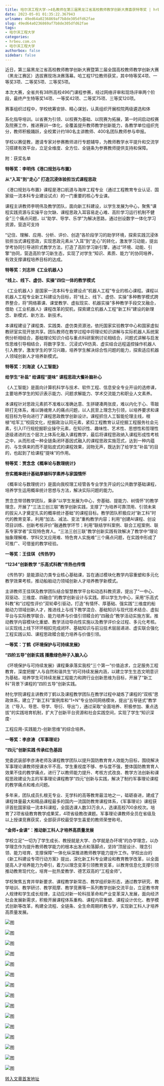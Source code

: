 ```yaml
---
title: 哈尔滨工程大学->4名教师在第三届黑龙江省高校教师教学创新大赛喜获特等奖 | hrbeu.com.cn
date: 2023-05-01 01:35:22.367943
urlname: 49ed64a0236869af7b8de305dfd62fae
slug: 49ed64a0236869af7b8de305dfd62fae
tags: 
- 哈尔滨工程大学
categories:
- hrbeu.com.cn
- 哈尔滨工程大学
authorbox: false
sidebar: false
---
```

近日，第三届黑龙江省高校教师教学创新大赛暨第三届全国高校教师教学创新大赛（黑龙江赛区）选拔赛现场决赛落幕。哈工程17位教师获奖，其中特等奖4项、一等奖3项、二等奖5项、三等奖5项。

本次大赛，全省共有38所高校496门课程参赛，经过网络评审和现场评审两个阶段，最终产生特等奖14项、一等奖42项、二等奖75项、三等奖120项。

赛事组织过程中，学校统筹安排、精心谋划，认真组织开展校院两级遴选和体
<!--more-->
系化指导培训。以省赛为引领、以校赛为基础、以院赛为拓展，第一时间启动校赛及院赛工作，推进赛训一体化，全覆盖提升教师教学创新能力，各教学单位组织充分，教师积极踊跃，全校累计约180名主讲教师、400名团队教师参与申报。

学校以赛促教，邀请专家对参赛教师进行专题辅导，为教师教学水平提升和交流学习搭建有效平台，立足全维度、全方位、全链条为参赛教师提供支持和保障。

附：获奖名单

**特等奖：李明伟《港口规划与布置》**

**从“入耳”到“走心” 打造沉浸体验担当式课程思政**

《港口规划与布置》课程是港口航道与海岸工程专业（通过工程教育专业认证、国家级一流本科专业建设试点）的一门重要的核心专业课。

课程主讲教师李明伟及教学团队，面向新工科建设，以学生发展为中心，聚焦“课程实践资源与实操平台欠缺、课程思政入耳容易走心难、高阶学习运行机制不健全”三个痛点问题，以“助学、导学、乐学”为解决思路，通过创设数字一体化学习资源，营造可支持

“记住、理解、应用、分析、评价、创造”各阶段学习的助学环境，探索实践沉浸体验担当式课程思政，实现思政元素从“入耳”到“走心”的转化，激发学习动能，提出学考协同引导进阶式教学方法，打造了高阶学习新引擎，通过“环境、动能、引擎”协同，营造高阶学习新生态，实现了对学生“知识、素质、能力”的协同培养，有效支撑课程培养目标的达成。

**特等奖：刘志林《工业机器人》**

**“线上、线下、虚仿、实操”四位一体的教学模式**

《工业机器人》是国家一流本科专业建设点“机器人工程”专业的核心课程。课程以机器人工程专业新工科建设为目标，将“线上、线下、虚仿、实操”多种教学模式跨界整合，将“网络慕课、课堂教学、虚拟现实、机器实操”多种教学手段交叉融合，借助《工业机器人》课程改革的契机，探索建立机器人工程“新工科”建设的新理念、新模式、新方法、新技术。

本课程建设了课程类、实践类、虚仿类资源池，依托国家实验教学中心和国家虚拟教研室实现开放共享。团队教师在教学过程中将理论知识讲解与实际机器人系统案例分析相结合，基础理论知识介绍与重点科研案例讨论相结合，问题式讲解与启发性思维引导相结合，将数字孪生、沉浸式VR仿真、虚实结合远程遥控操作机器人引入教学，激发学生的学习兴趣，培养学生解决综合性问题的能力，探索适应机器人领域创新人才培养新模式。

**特等奖：刘海波《人工智能》**

**给学生“补盐” 给课程“提味” 课程思政大餐补脑补心**

《人工智能》是面向计算机科学与技术、软件工程、信息安全专业开设的选修课，主要培养学生的知识表示能力、问题求解能力、学术交流能力和职业人文素养。

本课程针对思政元素抓不准难以准确达意、生拼硬凑两张皮，难以内化于心、零敲碎打无体系，难以铸魂育人的痛点问题，以人民至上理念为引领，以培养要求和课程目标为导向进行了课程思政教学创新设计。课程抓住人工智能伦理主线，根植“哈军工”校园文化，挖掘政治认同元素，紧扣工程教育认证挖掘工程服务社会元素，引入IT行规挖掘职业操守元素，在知识性、趣味性、艺术性、思想性和哲理性逐级递进的五个层次上体系化融入课程教学，最后将课程思政纳入课程形成性考核之中，从而形成一种全链条闭环基因式融入的课程思政实施范式，达到一种内蕴的、与生俱来的而不是贴皮式的课程效果，润物无声，既达到了给学生“补盐”的目的，也起到了给课程“提味”的作用。

**特等奖：贾念念《概率论与数理统计》**

**夯实概率统计基础厚植科学素养与家国情怀**

《概率论与数理统计》是面向我校理工经管各专业学生开设的公共数学基础课程，培养学生运用概率统计思想与方法，解决实际问题的能力。

贾念念带领教学团队，秉承“以学生发展为中心，夯基础、提能力、树情怀”的教学理念，开展了“三法三创三联”教学创新实践，支撑了“为培养可靠顶用、引领未来的拔尖人才奠定扎实的概率统计基础”的课程目标。教学团队积极应对“新工科”时代的教育变革，利用“加法、减法、变法”重构教学内容；利用“创建AI课程、创设项目训练、创新考核评价”融通教学环节；利用“联结学科案例、联合工程案例、联系专家学者”实现特色育人。“三法三创三联”教学创新实践有效解决了教学中“理论抽象理解难、学科交叉应用难、特色育人实施难”三个痛点问题，在实践中形成了可推广、可借鉴的教学经验。

**一等奖：王佳琪 《传热学》**

**“1234”创新教学 “乐高式科教”传热也传情**

《传热学》是能源动力类专业核心基础课，旨在通过模块化教学内容重塑和多元化教学效果考核，推动船舶动力领域创新人才培养教学新模式。

主讲教师王佳琪及教学团队结合智慧教学平台和动态科教资源，提出了“一中心、双驱动、三维度、四融合”的教学创新设计与实践。即以学生为中心，采用“乐高式科教”和“过程性评价”双轮牵引驱动，打造“有情怀、厚基础、强实践”三维度的船舶动力领域创新人才，推进线上与线下教学混合、基础知识与现代技术结合、虚拟平台与实际教学联合、能力培养与价值引领糅合的“四融合”教学活动实施方案。推动教学内容模块化重塑、教学活动导向性实施以及教学评价全过程、多元化考核。以实现线上线下环环相扣完成闭环、基础知识与前沿技术层层递进、虚实联合强化工程实践认知、课程思政糅合能力培养与价值引领。

**一等奖：丁鹤《环境保护与可持续发展》**

**“四阶五导”创新实践 播撒绿色种子入脑入心**

《环境保护与可持续发展》课程秉承落实我校“三个第一”价值追求，立足服务工程教育，深度把握“人与自然和谐共生”的可持续发展内涵，以建立学生生态文明意识为基础，培养学生可持续发展工程能力和跨行业创新思维为目标，开展了“新工科”背景下课程的“四阶五导”创新实践。

材化学院课程主讲教师丁鹤以及课程教学团队在教学过程中凝炼了课程的“双核”思政体系，建立了“新工科”案例库和“1+N”专业协同网络模块，提出“五导链式”教学法（“导入、导思、导学、导衍、导出”），通过采取“全面培养、积极参加、重点选拔”的实践培育机制，扩大了创新平台资源和社会实践空间，实现了学生“知识深度-

工程应用-实践能力-创新思维”的综合培养。

**一等奖：李彦涛 《军事理论》**

**“四元”创新实践 传承红色基因**

党委武装部李彦涛老师及课程教学团队以提升国防教育育人效能为目标，围绕解决军事理论课教师授课水平不高，学生重视度不够、参与度不强，整体国防教育育人效果不佳的教学痛点，进行了以教师能力提升、考核方式改良、教学方法创新和课程思政建设为主的军事理论课程教学“四元”创新与实践，解决了制约军事理论课程的教学痛点和难点问题。

多年来，团队成员扎根无专业、无学科的高等教育最洼地之一，砥砺奋进，建成了课程体量最大和精品课程最多的国内一流国防教育课程体系，《军事理论》课程获评首批国家级一流本科课程，全国选课人数33万余人，选课高校700余校次。培育了2项省级教育教学成果奖，4项省级教改课题。军事理论课教师全员在省级及以上授课竞赛获奖，全部获评校最受学生喜爱的教师荣誉称号。

**“金师+金课”：推动新工科人才培养高质量发展**

学校立足“一切为了学生成长、教授就是大学、办学就是办环境”的办学理念，以办学理念作为提升教师教学能力的根本出发点和落脚点，坚持“顶层设计、理念引领、能力培育、支撑保障”一体化纵深推进教师教学能力提升工作。学校出台的《新工科建设专项行动方案》提出，深化新工科专业建设和教育教学改革，以全面提高人才培养能力为牵引，着力以理念变革引领教育变革，以教育信息化支撑引领推动教育现代化，培育一批热爱教学、德艺双高的“工程金师”。

学校聚焦五育并举新要求、课程教学新常态、教学组织新形态，通过教学研究、教学培训、教学研讨、教学观摩、教学竞赛等一系列教学创新交流平台，立足教书育人规律和学生成长规律，主动应对新一轮科技革命和产业变革深入发展，面向经济社会发展新需求，积极开展课程体系重构、课程内容重塑、课程设计优化、教学模式创新等改革，构建全流程、全链条、全生命周期的教与学，实现新工科人才培养高质量发展。

![图](http://gongxue.cn/__local/1/29/C2/27EE8019F408636A67474DB5898_9854F3A5_43DC9.jpg)

![图](http://gongxue.cn/__local/5/FD/9C/F06157358E026E474AA3EC513D6_677D83ED_E401.jpg)

![图](http://gongxue.cn/__local/1/4B/A4/915BFF47E5D7B321D48CA416FBF_4DC47946_13FB4.jpg)

![图](http://gongxue.cn/__local/B/0C/F2/58FD0503ED8F97C5C161498AACB_FEC7F28B_CB44.jpg)

![图](http://gongxue.cn/__local/6/8E/4A/E52EE043BEE56A7795B96B4BBF3_D04A6026_21B8B.jpg)

![图](http://gongxue.cn/__local/4/4A/8B/0B3C3C121BC92BA9F0F71F9DCC8_02FA21E7_EE65.jpg)

![图](http://gongxue.cn/__local/7/46/68/72B98976A677EB9FC72D467CCD3_5FC1E835_1EC5A.jpg)

![图](http://gongxue.cn/__local/D/12/A4/3C37D9EF3011E0243D5EBF0D4DD_42149BE4_1696C.jpg)

![图](http://gongxue.cn/__local/5/A2/0A/BEF0B898F110F15A2C9CF62EAAC_3C681276_26E3B.jpg)

![图](http://gongxue.cn/__local/4/F8/DE/D42140678EB66BD6DBB2AFF34AE_B82A0093_A59AA.png)

![图](http://gongxue.cn/__local/6/AD/0A/BB0ED3B1F64BA9229AD3BFA5AAD_D6459047_1B6BA.jpg)

![图](http://gongxue.cn/__local/C/C2/85/FDA944BFC453CA80F875E9CA997_D932ED92_110F1.jpg)

![图](http://gongxue.cn/__local/F/AF/A2/8B27A8545B89E1A5E3F81D55B79_26817665_1963C.jpg)

![图](http://gongxue.cn/__local/1/33/3B/9ED93716E8C610FFAA159F3EFA6_2263A357_1C9C8.jpg)

![图](http://gongxue.cn/__local/E/3E/E2/03C885FCF3F4A06E3B3E984841D_E1A07AB0_1C3AD.jpg)

[转入文章首发地址](http://gongxue.cn/info/1141/75443.htm)
